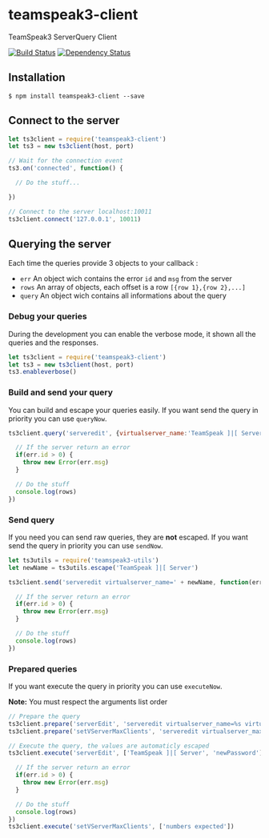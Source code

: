 # teamspeak3-client
TeamSpeak3 ServerQuery Client

[![Build Status](https://travis-ci.org/antoine-pous/node-teamspeak3-client.svg?branch=master)](https://travis-ci.org/antoine-pous/node-teamspeak3-client)
[![Dependency Status](https://gemnasium.com/badges/github.com/antoine-pous/node-teamspeak3-client.svg)](https://gemnasium.com/github.com/antoine-pous/node-teamspeak3-client)

## Installation
```console
$ npm install teamspeak3-client --save
```

## Connect to the server
```js
let ts3client = require('teamspeak3-client')
let ts3 = new ts3client(host, port)

// Wait for the connection event
ts3.on('connected', function() {

  // Do the stuff...

})

// Connect to the server localhost:10011
ts3client.connect('127.0.0.1', 10011)
```

## Querying the server
Each time the queries provide 3 objects to your callback :

- `err` An object wich contains the error `id` and `msg` from the server
- `rows` An array of objects, each offset is a row `[{row 1},{row 2},...]`
- `query` An object wich contains all informations about the query

### Debug your queries
During the development you can enable the verbose mode, it shown all the queries and the responses.

```js
let ts3client = require('teamspeak3-client')
let ts3 = new ts3client(host, port)
ts3.enableverbose()
```

### Build and send your query
You can build and escape your queries easily. If you want send the query in priority you can use `queryNow`.

```js
ts3client.query('serveredit', {virtualserver_name:'TeamSpeak ]|[ Server'}, [], function(err, rows, query) {

  // If the server return an error
  if(err.id > 0) {
    throw new Error(err.msg)
  }

  // Do the stuff
  console.log(rows)
})
```

### Send query
If you need you can send raw queries, they are **not** escaped. If you want send the query in priority you can use `sendNow`.
```js
let ts3utils = require('teamspeak3-utils')
let newName = ts3utils.escape('TeamSpeak ]|[ Server')

ts3client.send('serveredit virtualserver_name=' + newName, function(err, rows, query) {

  // If the server return an error
  if(err.id > 0) {
    throw new Error(err.msg)
  }

  // Do the stuff
  console.log(rows)
})
```

### Prepared queries
If you want execute the query in priority you can use `executeNow`.

**Note:** You must respect the arguments list order
```js
// Prepare the query
ts3client.prepare('serverEdit', 'serveredit virtualserver_name=%s virtualserver_password=%s')
ts3client.prepare('setVServerMaxClients', 'serveredit virtualserver_maxclients=%d')

// Execute the query, the values are automaticly escaped
ts3client.execute('serverEdit', ['TeamSpeak ]|[ Server', 'newPassword'], function(err, rows, query) {

  // If the server return an error
  if(err.id > 0) {
    throw new Error(err.msg)
  }

  // Do the stuff
  console.log(rows)
})
ts3client.execute('setVServerMaxClients', ['numbers expected'])
```

